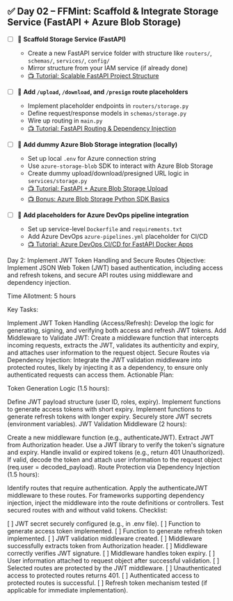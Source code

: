 
## ✅ Day 02 – FFMint: Scaffold & Integrate Storage Service (FastAPI + Azure Blob Storage)

- [ ] 🔹 **Scaffold Storage Service (FastAPI)**
  - Create a new FastAPI service folder with structure like `routers/`, `schemas/`, `services/`, `config/`
  - Mirror structure from your IAM service (if already done)
  - [📺 Tutorial: Scalable FastAPI Project Structure](https://www.youtube.com/watch?v=0sOvCWFmrtA)

- [ ] 🔹 **Add `/upload`, `/download`, and `/presign` route placeholders**
  - Implement placeholder endpoints in `routers/storage.py`
  - Define request/response models in `schemas/storage.py`
  - Wire up routing in `main.py`
  - [📺 Tutorial: FastAPI Routing & Dependency Injection](https://www.youtube.com/watch?v=0sOvCWFmrtA&t=925s)

- [ ] 🔹 **Add dummy Azure Blob Storage integration (locally)**
  - Set up local `.env` for Azure connection string
  - Use `azure-storage-blob` SDK to interact with Azure Blob Storage
  - Create dummy upload/download/presigned URL logic in `services/storage.py`
  - [📺 Tutorial: FastAPI + Azure Blob Storage Upload](https://www.youtube.com/watch?v=KsT-y9F-JB8)
  - [📺 Bonus: Azure Blob Storage Python SDK Basics](https://www.youtube.com/watch?v=2JrD5k2Z-Ps)

- [ ] 🔹 **Add placeholders for Azure DevOps pipeline integration**
  - Set up service-level `Dockerfile` and `requirements.txt`
  - Add Azure DevOps `azure-pipelines.yml` placeholder for CI/CD
  - [📺 Tutorial: Azure DevOps CI/CD for FastAPI Docker Apps](https://www.youtube.com/watch?v=mJ4XTtG5nE8)




Day 2: Implement JWT Token Handling and Secure Routes
Objective: Implement JSON Web Token (JWT) based authentication, including access and refresh tokens, and secure API routes using middleware and dependency injection.

Time Allotment: 5 hours

Key Tasks:

Implement JWT Token Handling (Access/Refresh): Develop the logic for generating, signing, and verifying both access and refresh JWT tokens.
Add Middleware to Validate JWT: Create a middleware function that intercepts incoming requests, extracts the JWT, validates its authenticity and expiry, and attaches user information to the request object.
Secure Routes via Dependency Injection: Integrate the JWT validation middleware into protected routes, likely by injecting it as a dependency, to ensure only authenticated requests can access them.
Actionable Plan:

Token Generation Logic (1.5 hours):

Define JWT payload structure (user ID, roles, expiry).
Implement functions to generate access tokens with short expiry.
Implement functions to generate refresh tokens with longer expiry.
Securely store JWT secrets (environment variables).
JWT Validation Middleware (2 hours):

Create a new middleware function (e.g., authenticateJWT).
Extract JWT from Authorization header.
Use a JWT library to verify the token's signature and expiry.
Handle invalid or expired tokens (e.g., return 401 Unauthorized).
If valid, decode the token and attach user information to the request object (req.user = decoded_payload).
Route Protection via Dependency Injection (1.5 hours):

Identify routes that require authentication.
Apply the authenticateJWT middleware to these routes.
For frameworks supporting dependency injection, inject the middleware into the route definitions or controllers.
Test secured routes with and without valid tokens.
Checklist:

[ ] JWT secret securely configured (e.g., in .env file).
[ ] Function to generate access token implemented.
[ ] Function to generate refresh token implemented.
[ ] JWT validation middleware created.
[ ] Middleware successfully extracts token from Authorization header.
[ ] Middleware correctly verifies JWT signature.
[ ] Middleware handles token expiry.
[ ] User information attached to request object after successful validation.
[ ] Selected routes are protected by the JWT middleware.
[ ] Unauthenticated access to protected routes returns 401.
[ ] Authenticated access to protected routes is successful.
[ ] Refresh token mechanism tested (if applicable for immediate implementation).
